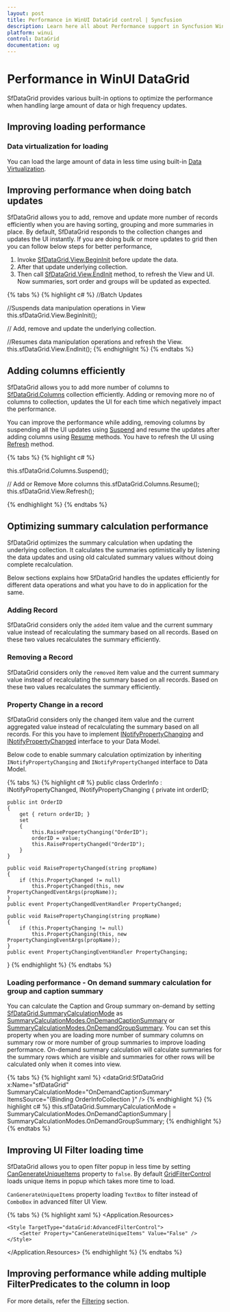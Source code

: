 ```yaml
---
layout: post
title: Performance in WinUI DataGrid control | Syncfusion
description: Learn here all about Performance support in Syncfusion WinUI DataGrid(SfDataGrid) control with virtualization support and more.
platform: winui
control: DataGrid
documentation: ug
---
```


# Performance in WinUI DataGrid

SfDataGrid provides various built-in options to optimize the performance when handling large amount of data or high frequency updates.
                               
## Improving loading performance

### Data virtualization for loading

You can load the large amount of data in less time using built-in [Data Virtualization](https://help.syncfusion.com/winui/datagrid/data-virtualization).

## Improving performance when doing batch updates

SfDataGrid allows you to add, remove and update more number of records efficiently when you are having sorting, grouping and more summaries in place. By default, SfDataGrid responds to the collection changes and updates the UI instantly. If you are doing bulk or more updates to grid then you can follow below steps for better performance, 

1. Invoke [SfDataGrid.View.BeginInit](https://help.syncfusion.com/cr/winui/Syncfusion.UI.Xaml.Data.CollectionViewAdv.html#Syncfusion_UI_Xaml_Data_CollectionViewAdv_BeginInit_System_Boolean_) before update the data.
2. After that update underlying collection.
3. Then call [SfDataGrid.View.EndInit](https://help.syncfusion.com/cr/winui/Syncfusion.UI.Xaml.Data.CollectionViewAdv.html#Syncfusion_UI_Xaml_Data_CollectionViewAdv_EndInit) method, to refresh the View and UI.  Now summaries, sort order and groups will be updated as expected.

{% tabs %}
{% highlight c# %}
//Batch Updates

//Suspends data manipulation operations in View
this.sfDataGrid.View.BeginInit();

// Add, remove and update the underlying collection. 

//Resumes data manipulation operations and refresh the View.
this.sfDataGrid.View.EndInit();
{% endhighlight %}
{% endtabs %}

## Adding columns efficiently

SfDataGrid allows you to add more number of columns to [SfDataGrid.Columns](https://help.syncfusion.com/cr/winui/Syncfusion.UI.Xaml.DataGrid.Columns.html) collection efficiently. Adding or removing more no of columns to collection, updates the UI for each time which negatively impact the performance. 

You can improve the performance while adding, removing columns by suspending all the UI updates using [Suspend](https://help.syncfusion.com/cr/winui/Syncfusion.UI.Xaml.DataGrid.Columns.html#Syncfusion_UI_Xaml_DataGrid_Columns_Suspend) and resume the updates after adding columns using [Resume](https://help.syncfusion.com/cr/winui/Syncfusion.UI.Xaml.DataGrid.Columns.html#Syncfusion_UI_Xaml_DataGrid_Columns_Resume) methods. You have to refresh the UI using [Refresh](https://help.syncfusion.com/cr/winui/Syncfusion.UI.Xaml.Data.CollectionViewAdv.html#Syncfusion_UI_Xaml_Data_CollectionViewAdv_Refresh) method.

{% tabs %}
{% highlight c# %}

this.sfDataGrid.Columns.Suspend();

// Add or Remove More columns
this.sfDataGrid.Columns.Resume();
this.sfDataGrid.View.Refresh();

{% endhighlight %}
{% endtabs %}

## Optimizing summary calculation performance

SfDataGrid optimizes the summary calculation when updating the underlying collection. It calculates the summaries optimistically by listening the data updates and using old calculated summary values without doing complete recalculation. 

Below sections explains how SfDataGrid handles the updates efficiently for different data operations and what you have to do in application for the same.

### Adding Record

SfDataGrid considers only the `added` item value and the current summary value instead of recalculating the summary based on all records. Based on these two values recalculates the summary efficiently.
 
### Removing a Record

SfDataGrid considers only the `removed` item value and the current summary value instead of recalculating the summary based on all records. Based on these two values recalculates the summary efficiently.

### Property Change in a record

SfDataGrid considers only the changed item value and the current aggregated value instead of recalculating the summary based on all records.  For this you have to implement [INotifyPropertyChanging](https://help.syncfusion.com/cr/winui/Syncfusion.UI.Xaml.Data.INotifyPropertyChanging.html) and [INotifyPropertyChanged](https://docs.microsoft.com/en-us/windows/winui/api/microsoft.ui.xaml.data.inotifypropertychanged) interface to your Data Model.

Below code to enable summary calculation optimization by inheriting `INotifyPropertyChanging` and `INotifyPropertyChanged` interface to Data Model.

{% tabs %}
{% highlight c# %}
public class OrderInfo : INotifyPropertyChanged, INotifyPropertyChanging
{
    private int orderID;
    
    public int OrderID
    {
        get { return orderID; }
        set 
        {
            this.RaisePropertyChanging("OrderID");
            orderID = value;
            this.RaisePropertyChanged("OrderID");
        }
    }
    
    public void RaisePropertyChanged(string propName)
    {
        if (this.PropertyChanged != null)
            this.PropertyChanged(this, new PropertyChangedEventArgs(propName));
    }
    public event PropertyChangedEventHandler PropertyChanged;
    
    public void RaisePropertyChanging(string propName)
    {
        if (this.PropertyChanging != null)
            this.PropertyChanging(this, new PropertyChangingEventArgs(propName));
    }
    public event PropertyChangingEventHandler PropertyChanging;
}
{% endhighlight %}
{% endtabs %}

### Loading performance - On demand summary calculation for group and caption summary

You can calculate the Caption and Group summary on-demand by setting [SfDataGrid.SummaryCalculationMode](https://help.syncfusion.com/cr/winui/Syncfusion.UI.Xaml.DataGrid.SfDataGrid.html#Syncfusion_UI_Xaml_DataGrid_SfDataGrid_SummaryCalculationMode) as [SummaryCalculationModes.OnDemandCaptionSummary](https://help.syncfusion.com/cr/winui/Syncfusion.UI.Xaml.Data.SummaryCalculationModes.html#Syncfusion_UI_Xaml_Data_SummaryCalculationModes_OnDemandCaptionSummary) or [SummaryCalculationModes.OnDemandGroupSummary](https://help.syncfusion.com/cr/winui/Syncfusion.UI.Xaml.Data.SummaryCalculationModes.html#Syncfusion_UI_Xaml_Data_SummaryCalculationModes_OnDemandGroupSummary). You can set this property when you are loading more number of summary columns on summary row or more number of group summaries to improve loading performance. On-demand summary calculation will calculate summaries for the summary rows which are visible and summaries for other rows will be calculated only when it comes into view. 

{% tabs %}
{% highlight xaml %}
<dataGrid:SfDataGrid x:Name="sfDataGrid"                               
                       SummaryCalculationMode="OnDemandCaptionSummary"                            
                       ItemsSource="{Binding OrderInfoCollection }" />
{% endhighlight %}
{% highlight c# %}
this.sfDataGrid.SummaryCalculationMode = SummaryCalculationModes.OnDemandCaptionSummary | SummaryCalculationModes.OnDemandGroupSummary;
{% endhighlight %}
{% endtabs %}

## Improving UI Filter loading time

SfDataGrid allows you to open filter popup in less time by setting [CanGenerateUniqueItems](https://help.syncfusion.com/cr/winui/Syncfusion.UI.Xaml.DataGrid.AdvancedFilterControl.html#Syncfusion_UI_Xaml_DataGrid_AdvancedFilterControl_CanGenerateUniqueItems) property to `false`. By default [GridFilterControl](https://help.syncfusion.com/cr/winui/Syncfusion.UI.Xaml.DataGrid.GridFilterControl.html) loads unique items in popup which takes more time to load.

`CanGenerateUniqueItems` property loading `TextBox` to filter instead of `ComboBox` in advanced filter UI View.

{% tabs %}
{% highlight xaml %}
<Application.Resources>    
    <Style TargetType="dataGrid:GridFilterControl">
        <Setter Property="FilterMode" Value="AdvancedFilter" />
    </Style>

    <Style TargetType="dataGrid:AdvancedFilterControl">
        <Setter Property="CanGenerateUniqueItems" Value="False" />
    </Style>
</Application.Resources>
{% endhighlight %}
{% endtabs %}

## Improving performance while adding multiple FilterPredicates to the column in loop

For more details, refer the [Filtering](https://help.syncfusion.com/winui/datagrid/filtering#improving-performance-while-adding-multiple-filterpredicates-to-the-column-in-loop) section.
